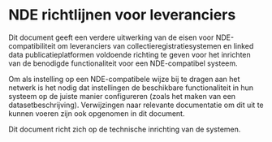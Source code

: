 # NDE richtlijnen voor leveranciers

Dit document geeft een verdere uitwerking van de eisen voor NDE-compatibiliteit om leveranciers van collectieregistratiesystemen en linked data publicatieplatformen voldoende richting te geven voor het inrichten van de benodigde functionaliteit voor een NDE-compatibel systeem. 

Om als instelling op een NDE-compatibele wijze bij te dragen aan het netwerk is het nodig dat instellingen de beschikbare functionaliteit in hun systeem op de juiste manier configureren (zoals het maken van een datasetbeschrijving). Verwijzingen naar relevante documentatie om dit uit te kunnen voeren zijn ook opgenomen in dit document.

Dit document richt zich op de technische inrichting van de systemen.


